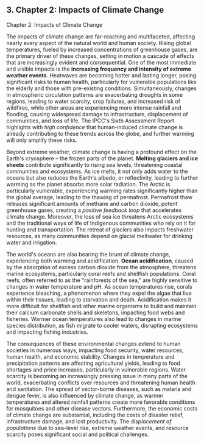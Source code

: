 ## 3. Chapter 2: Impacts of Climate Change

Chapter 2: Impacts of Climate Change

The impacts of climate change are far-reaching and multifaceted, affecting nearly every aspect of the natural world and human society. Rising global temperatures, fueled by increased concentrations of greenhouse gases, are the primary driver of these changes, setting in motion a cascade of effects that are increasingly evident and consequential. One of the most immediate and visible impacts is the **increasing frequency and intensity of extreme weather events**. Heatwaves are becoming hotter and lasting longer, posing significant risks to human health, particularly for vulnerable populations like the elderly and those with pre-existing conditions. Simultaneously, changes in atmospheric circulation patterns are exacerbating droughts in some regions, leading to water scarcity, crop failures, and increased risk of wildfires, while other areas are experiencing more intense rainfall and flooding, causing widespread damage to infrastructure, displacement of communities, and loss of life. The IPCC's Sixth Assessment Report highlights with *high confidence* that human-induced climate change is already contributing to these trends across the globe, and further warming will only amplify these risks.

Beyond extreme weather, climate change is having a profound effect on the Earth's cryosphere – the frozen parts of the planet. **Melting glaciers and ice sheets** contribute significantly to rising sea levels, threatening coastal communities and ecosystems. As ice melts, it not only adds water to the oceans but also reduces the Earth's albedo, or reflectivity, leading to further warming as the planet absorbs more solar radiation. The Arctic is particularly vulnerable, experiencing warming rates significantly higher than the global average, leading to the thawing of permafrost. Permafrost thaw releases significant amounts of methane and carbon dioxide, potent greenhouse gases, creating a *positive feedback loop* that accelerates climate change. Moreover, the loss of sea ice threatens Arctic ecosystems and the traditional ways of life of Indigenous communities who rely on it for hunting and transportation. The retreat of glaciers also impacts freshwater resources, as many communities depend on glacial meltwater for drinking water and irrigation.

The world's oceans are also bearing the brunt of climate change, experiencing both warming and acidification. **Ocean acidification**, caused by the absorption of excess carbon dioxide from the atmosphere, threatens marine ecosystems, particularly coral reefs and shellfish populations. Coral reefs, often referred to as the "rainforests of the sea," are highly sensitive to changes in water temperature and pH. As ocean temperatures rise, corals experience bleaching, a phenomenon where they expel the algae that live within their tissues, leading to starvation and death. Acidification makes it more difficult for shellfish and other marine organisms to build and maintain their calcium carbonate shells and skeletons, impacting food webs and fisheries. Warmer ocean temperatures also lead to changes in marine species distribution, as fish migrate to cooler waters, disrupting ecosystems and impacting fishing industries.

The consequences of these environmental changes extend to human societies in numerous ways, impacting food security, water resources, human health, and economic stability. Changes in temperature and precipitation patterns are affecting agricultural yields, leading to food shortages and price increases, particularly in vulnerable regions. Water scarcity is becoming an increasingly pressing issue in many parts of the world, exacerbating conflicts over resources and threatening human health and sanitation. The spread of vector-borne diseases, such as malaria and dengue fever, is also influenced by climate change, as warmer temperatures and altered rainfall patterns create more favorable conditions for mosquitoes and other disease vectors. Furthermore, the economic costs of climate change are substantial, including the costs of disaster relief, infrastructure damage, and lost productivity. The *displacement of populations* due to sea-level rise, extreme weather events, and resource scarcity poses significant social and political challenges.